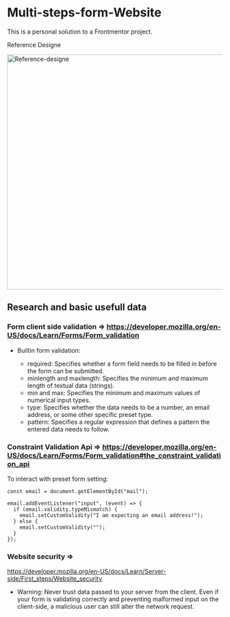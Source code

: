 # Multi-steps-form-Website
This is a personal solution to a Frontmentor project.

Reference Designe

<img width="549" alt="Reference-designe" src="https://github.com/juanpablobracco/Multi-steps-form-Website/assets/64668332/d8f93862-aa49-4569-ba1b-61144aaf4e1f">


    
## Research and basic usefull data

### Form client side validation => https://developer.mozilla.org/en-US/docs/Learn/Forms/Form_validation

- Builtin form validation:
  
  - required: Specifies whether a form field needs to be filled in before the form can be submitted.
  - minlength and maxlength: Specifies the minimum and maximum length of textual data (strings).
  - min and max: Specifies the minimum and maximum values of numerical input types.
  - type: Specifies whether the data needs to be a number, an email address, or some other specific preset type.
  - pattern: Specifies a regular expression that defines a pattern the entered data needs to follow.



### Constraint Validation Api => https://developer.mozilla.org/en-US/docs/Learn/Forms/Form_validation#the_constraint_validation_api

To interact with preset form setting: 

    const email = document.getElementById("mail");

    email.addEventListener("input", (event) => {
      if (email.validity.typeMismatch) {
        email.setCustomValidity("I am expecting an email address!");
      } else {
        email.setCustomValidity("");
      }
    });



### Website security =>
https://developer.mozilla.org/en-US/docs/Learn/Server-side/First_steps/Website_security

- Warning: Never trust data passed to your server from the client. Even if your form is validating correctly and preventing malformed input on the client-side, a malicious user can still alter the network request.




